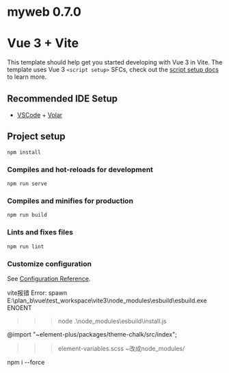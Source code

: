 # myweb 0.7.0


# Vue 3 + Vite

This template should help get you started developing with Vue 3 in Vite. The template uses Vue 3 `<script setup>` SFCs, check out the [script setup docs](https://v3.vuejs.org/api/sfc-script-setup.html#sfc-script-setup) to learn more.

## Recommended IDE Setup

- [VSCode](https://code.visualstudio.com/) + [Volar](https://marketplace.visualstudio.com/items?itemName=johnsoncodehk.volar)


## Project setup
```
npm install
```

### Compiles and hot-reloads for development
```
npm run serve
```

### Compiles and minifies for production
```
npm run build
```

### Lints and fixes files
```
npm run lint
```

### Customize configuration
See [Configuration Reference](https://cli.vuejs.org/config/).



vite报错
Error: spawn E:\plan_b\vue\test_workspace\vite3\node_modules\esbuild\esbuild.exe ENOENT
>>> node .\node_modules\esbuild\install.js

@import "~element-plus/packages/theme-chalk/src/index";
>>> element-variables.scss  ~改成node_modules/

npm i --force
